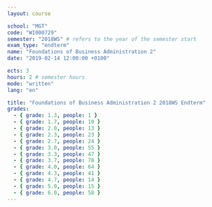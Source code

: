 ```yaml
---
layout: course

school: "MGT"
code: "WI000729"
semester: "2018WS" # refers to the year of the semester start
exam_type: "endterm"
name: "Foundations of Business Administration 2"
date: "2019-02-14 12:00:00 +0100"

ects: 3
hours: 2 # semester hours
mode: "written"
lang: "en"

title: "Foundations of Business Administration 2 2018WS Endterm"
grades:
  - { grade: 1.3, people: 1 }
  - { grade: 1.7, people: 10 }
  - { grade: 2.0, people: 13 }
  - { grade: 2.3, people: 23 }
  - { grade: 2.7, people: 24 }
  - { grade: 3.0, people: 55 }
  - { grade: 3.3, people: 47 }
  - { grade: 3.7, people: 78 }
  - { grade: 4.0, people: 64 }
  - { grade: 4.3, people: 41 }
  - { grade: 4.7, people: 14 }
  - { grade: 5.0, people: 15 }
  - { grade: 6.0, people: 58 }
---
```



